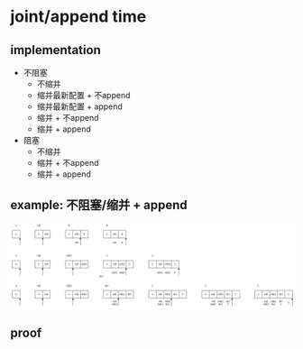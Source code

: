 # joint/append time

## implementation

- 不阻塞
  - 不缩并
  - 缩并最新配置 + 不append
  - 缩并最新配置 + append
  - 缩并 + 不append
  - 缩并 + append
- 阻塞
  - 不缩并
  - 缩并 + 不append
  - 缩并 + append

## example: 不阻塞/缩并 + append

![](7/1.png)

## proof



